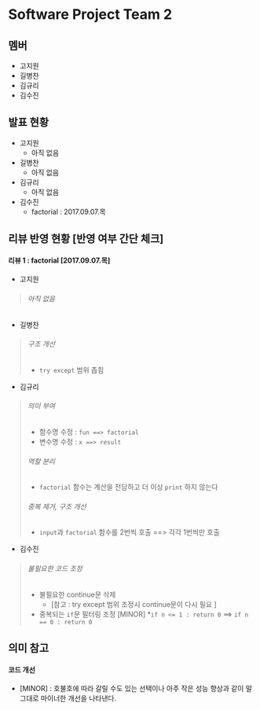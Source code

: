 Software Project Team 2
==========================

멤버
---------
* 고지원
* 길병찬
* 김규리
* 김수진



발표 현황
-----------
* 고지원
	* 아직 없음
* 길병찬
	* 아직 없음
* 김규리
	* 아직 없음
* 김수진
	* factorial  :  2017.09.07.목



리뷰 반영 현황 [반영 여부 간단 체크]
-----------------------------------
#### 리뷰 1  :  factorial [2017.09.07.목]

* 고지원 
>###### 아직 없음
* 길병찬
>###### 구조 개선
>* `try except` 범위 좁힘
* 김규리
>###### 의미 부여
>* 함수명 수정 : `fun ==> factorial`
>* 변수명 수정 : `x ==> result`
>###### 역할 분리
>* `factorial` 함수는 계산을 전담하고 더 이상 `print` 하지 않는다
>###### 중복 제거, 구조 개선
>* `input`과 `factorial` 함수를 2번씩 호출  ==>  각각 1번씩만 호출 
* 김수진
>###### 불필요한 코드 조정
>* 불필요한 continue문 삭제 
>	* [참고 : try except 범위 조정시 continue문이 다시 필요 ]
>* 중복되는 `if`문 필터링 조정 [MINOR] 
>	*`if n <= 1 : return 0`  ==>  `if n == 0 : return 0`



의미 참고
-----------

#### 코드 개선
* [MINOR]  :  호불호에 따라 갈릴 수도 있는 선택이나 아주 작은 성능 향상과 같이 말 그대로 마이너한 개선을 나타낸다. 
 

